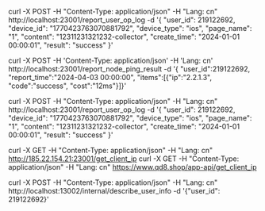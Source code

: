 curl -X POST -H "Content-Type: application/json" -H "Lang: cn" http://localhost:23001/report_user_op_log -d '{
    "user_id": 219122692,
    "device_id": "1770423763070881792",
    "device_type": "ios",
    "page_name": "1",
    "content": "12311231321232-collector",
    "create_time": "2024-01-01 00:00:01",
    "result": "success"
}'


curl -X POST -H 'Content-Type: application/json' -H 'Lang: cn' http://localhost:23001/report_node_ping_result  -d '{
"user_id":219122692, "report_time":"2024-04-03 00:00:00", "items":[{"ip":"2.2.1.3", "code":"success", "cost":"12ms"}]}'

curl -X POST -H "Content-Type: application/json" -H "Lang: cn" http://localhost:23001/report_user_op_log -d '{
"user_id": 219122692,
"device_id": "1770423763070881792",
"device_type": "ios",
"page_name": "1",
"content": "12311231321232-collector",
"create_time": "2024-01-01 00:00:01",
"result": "success"
}'

curl -X GET -H "Content-Type: application/json" -H "Lang: cn" http://185.22.154.21:23001/get_client_ip
curl -X GET -H "Content-Type: application/json" -H "Lang: cn" https://www.qd8.shop/app-api/get_client_ip

curl -X POST -H "Content-Type: application/json" -H "Lang: cn" http://localhost:13002/internal/describe_user_info -d '{"user_id": 219122692}'